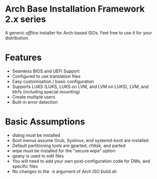 
# Arch Base Installation Framework 2.x series
A generic *offline* installer for Arch-based ISOs. Feel free to use it for your distribution.


# Features
+ Seamless BIOS and UEFI Support
+ Configured to use translation files
+ Easy customisation / basic configuration
+ Supports LUKS (LUKS, LUKS on LVM, and LVM on LUKS), LVM, and btrfs (including special mounting)
+ Create multiple users
+ Built-in error detection


# Basic Assumptions
+ dialog *must* be installed
+ Boot menus assume Grub, Syslinux, and systemd-boot are installed
+ Default partitioning tools are gparted, cfdisk, and parted
+ wipe must be installed for the "secure wipe" option
+ geany is used to edit files
+ You will need to add your own post-configuration code for DMs, and specific files
+ No changes to the `-D` argument of Arch ISO build.sh